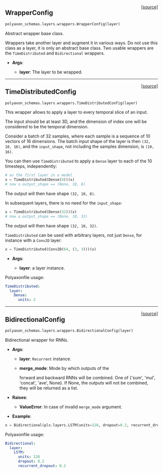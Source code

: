 <span style="float:right;">[[source]](https://github.com/polyaxon/polyaxon/blob/master/polyaxon_schemas/layers/wrappers.py#L24)</span>
## WrapperConfig

```python
polyaxon_schemas.layers.wrappers.WrapperConfig(layer)
```

Abstract wrapper base class.

Wrappers take another layer and augment it in various ways.
Do not use this class as a layer, it is only an abstract base class.
Two usable wrappers are the `TimeDistributed` and `Bidirectional` wrappers.

- __Args__:

	- __layer__: The layer to be wrapped.



----

<span style="float:right;">[[source]](https://github.com/polyaxon/polyaxon/blob/master/polyaxon_schemas/layers/wrappers.py#L55)</span>
## TimeDistributedConfig

```python
polyaxon_schemas.layers.wrappers.TimeDistributedConfig(layer)
```

This wrapper allows to apply a layer to every temporal slice of an input.

The input should be at least 3D, and the dimension of index one
will be considered to be the temporal dimension.

Consider a batch of 32 samples,
where each sample is a sequence of 10 vectors of 16 dimensions.
The batch input shape of the layer is then `(32, 10, 16)`,
and the `input_shape`, not including the samples dimension, is `(10, 16)`.

You can then use `TimeDistributed` to apply a `Dense` layer
to each of the 10 timesteps, independently:

```python
# as the first layer in a model
x = TimeDistributed(Dense(8))(x)
# now x.output_shape == (None, 10, 8)
```

The output will then have shape `(32, 10, 8)`.

In subsequent layers, there is no need for the `input_shape`:

```python
x = TimeDistributed(Dense(32))(x)
# now x.output_shape == (None, 10, 32)
```

The output will then have shape `(32, 10, 32)`.

`TimeDistributed` can be used with arbitrary layers, not just `Dense`,
for instance with a `Conv2D` layer:

```python
x = TimeDistributed(Conv2D(64, (3, 3)))(x)
```

- __Args__:

	- __layer__: a layer instance.


Polyaxonfile usage:

```yaml
TimeDistributed:
  layer:
	Dense:
	  units: 2
```


----

<span style="float:right;">[[source]](https://github.com/polyaxon/polyaxon/blob/master/polyaxon_schemas/layers/wrappers.py#L122)</span>
## BidirectionalConfig

```python
polyaxon_schemas.layers.wrappers.BidirectionalConfig(layer)
```

Bidirectional wrapper for RNNs.

- __Args__:

	- __layer__: `Recurrent` instance.

	- __merge_mode__: Mode by which outputs of the

		forward and backward RNNs will be combined.
		One of {'sum', 'mul', 'concat', 'ave', None}.
		If None, the outputs will not be combined,
		they will be returned as a list.

- __Raises__:

	- __ValueError__: In case of invalid `merge_mode` argument.


- __Example__:


```python
x = Bidirectional(plx.layers.LSTM(units=128, dropout=0.2, recurrent_dropout=0.2))(x)
```

Polyaxonfile usage:

```yaml
Bidirectional:
  layer:
	LSTM:
	  units: 128
	  dropout: 0.2
	  recurrent_dropout: 0.2
```
